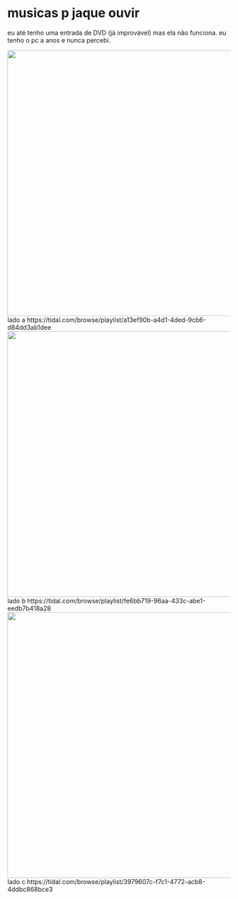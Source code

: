 # musicas p jaque ouvir

eu até tenho uma entrada de DVD (já improvável) mas ela não funciona. eu tenho o pc a anos e nunca percebi.

<img src="https://user-images.githubusercontent.com/67103901/184951326-45f182fd-35cc-4cba-a146-38262c8ba956.jpg" width="600" height="600" />
lado a
https://tidal.com/browse/playlist/a13ef90b-a4d1-4ded-9cb6-d84dd3ab1dee


<img src="https://user-images.githubusercontent.com/67103901/184951359-5e3d1019-1853-4890-b774-d4b6f60800dc.jpg" width="600" height="600" />
lado b
https://tidal.com/browse/playlist/fe6bb719-96aa-433c-abe1-eedb7b418a28



<img src="https://user-images.githubusercontent.com/67103901/184952716-25a2e252-1d82-47a5-a5ee-2d8c882318d4.jpg" width="600" height="600" />
lado c
https://tidal.com/browse/playlist/3979607c-f7c1-4772-acb8-4ddbc868bce3

